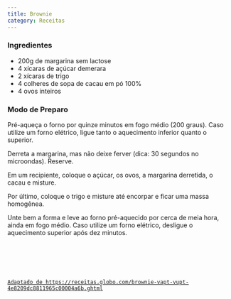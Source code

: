 ```yaml
---
title: Brownie
category: Receitas
---
```


### Ingredientes

- 200g de margarina sem lactose
- 4 xícaras de açúcar demerara
- 2 xícaras de trigo
- 4 colheres de sopa de cacau em pó 100%
- 4 ovos inteiros

### Modo de Preparo

Pré-aqueça o forno por quinze minutos em fogo médio (200 graus). Caso utilize um forno elétrico, ligue tanto o aquecimento inferior quanto o superior.

Derreta a margarina, mas não deixe ferver (dica: 30 segundos no microondas). Reserve.

Em um recipiente, coloque o açúcar, os ovos, a margarina derretida, o cacau e misture.

Por último, coloque o trigo e misture até encorpar e ficar uma massa homogênea.

Unte bem a forma e leve ao forno pré-aquecido por cerca de meia hora, ainda em fogo médio. Caso utilize um forno elétrico, desligue o aquecimento superior após dez minutos.

<br />
<br />
<br />
<br />

[`Adaptado de https://receitas.globo.com/brownie-vapt-vupt-4e8209dc8811965c00004a6b.ghtml`](https://receitas.globo.com/brownie-vapt-vupt-4e8209dc8811965c00004a6b.ghtml)